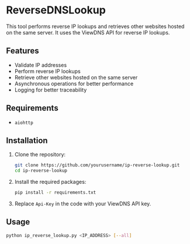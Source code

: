 # ReverseDNSLookup

This tool performs reverse IP lookups and retrieves other websites hosted on the same server. It uses the ViewDNS API for reverse IP lookups.

## Features

- Validate IP addresses
- Perform reverse IP lookups
- Retrieve other websites hosted on the same server
- Asynchronous operations for better performance
- Logging for better traceability

## Requirements

- `aiohttp`

## Installation

1. Clone the repository:
    ```sh
    git clone https://github.com/yourusername/ip-reverse-lookup.git
    cd ip-reverse-lookup
    ```

2. Install the required packages:
    ```sh
    pip install -r requirements.txt
    ```

3. Replace `Api-Key` in the code with your ViewDNS API key.

## Usage

```sh
python ip_reverse_lookup.py <IP_ADDRESS> [--all]
```
